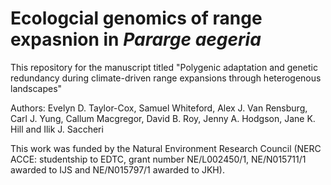 # Ecologcial genomics of range expasnion in _Pararge aegeria_ 

This repository for the manuscript titled "Polygenic adaptation and genetic redundancy during climate-driven range expansions through heterogenous landscapes"

Authors: Evelyn D. Taylor-Cox, Samuel Whiteford, Alex J. Van Rensburg, Carl J. Yung, Callum Macgregor, David B. Roy, Jenny A. Hodgson, Jane K. Hill and Ilik J. Saccheri

This work was funded by the Natural Environment Research Council (NERC ACCE: studentship to EDTC, grant number NE/L002450/1, NE/N015711/1 awarded to IJS and NE/N015797/1 awarded to JKH).
